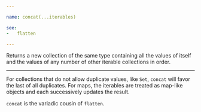 ```yaml
---

name: concat(...iterables)

see:
-   flatten

---
```


Returns a new collection of the same type containing all the values of itself
and the values of any number of other iterable collections in order.

---

For collections that do not allow duplicate values, like `Set`, `concat` will
favor the last of all duplicates.
For maps, the iterables are treated as map-like objects and each successively
updates the result.

`concat` is the variadic cousin of `flatten`.

